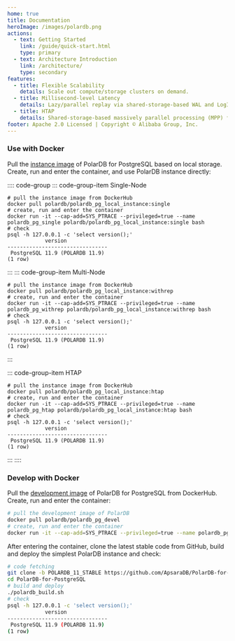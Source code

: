 ```yaml
---
home: true
title: Documentation
heroImage: /images/polardb.png
actions:
  - text: Getting Started
    link: /guide/quick-start.html
    type: primary
  - text: Architecture Introduction
    link: /architecture/
    type: secondary
features:
  - title: Flexible Scalability
    details: Scale out compute/storage clusters on demand.
  - title: Millisecond-level Latency
    details: Lazy/parallel replay via shared-storage-based WAL and LogIndex.
  - title: HTAP
    details: Shared-storage-based massively parallel processing (MPP) framework.
footer: Apache 2.0 Licensed | Copyright © Alibaba Group, Inc.
---
```


### Use with Docker

Pull the [instance image](https://hub.docker.com/r/polardb/polardb_pg_local_instance/tags) of PolarDB for PostgreSQL based on local storage. Create, run and enter the container, and use PolarDB instance directly:

:::: code-group
::: code-group-item Single-Node

```bash:no-line-numbers
# pull the instance image from DockerHub
docker pull polardb/polardb_pg_local_instance:single
# create, run and enter the container
docker run -it --cap-add=SYS_PTRACE --privileged=true --name polardb_pg_single polardb/polardb_pg_local_instance:single bash
# check
psql -h 127.0.0.1 -c 'select version();'
            version
--------------------------------
 PostgreSQL 11.9 (POLARDB 11.9)
(1 row)
```

:::
::: code-group-item Multi-Node

```bash:no-line-numbers
# pull the instance image from DockerHub
docker pull polardb/polardb_pg_local_instance:withrep
# create, run and enter the container
docker run -it --cap-add=SYS_PTRACE --privileged=true --name polardb_pg_withrep polardb/polardb_pg_local_instance:withrep bash
# check
psql -h 127.0.0.1 -c 'select version();'
            version
--------------------------------
 PostgreSQL 11.9 (POLARDB 11.9)
(1 row)
```

:::

::: code-group-item HTAP

```bash:no-line-numbers
# pull the instance image from DockerHub
docker pull polardb/polardb_pg_local_instance:htap
# create, run and enter the container
docker run -it --cap-add=SYS_PTRACE --privileged=true --name polardb_pg_htap polardb/polardb_pg_local_instance:htap bash
# check
psql -h 127.0.0.1 -c 'select version();'
            version
--------------------------------
 PostgreSQL 11.9 (POLARDB 11.9)
(1 row)
```

:::
::::

### Develop with Docker

Pull the [development image](https://hub.docker.com/r/polardb/polardb_pg_devel/tags) of PolarDB for PostgreSQL from DockerHub. Create, run and enter the container:

```bash
# pull the development image of PolarDB
docker pull polardb/polardb_pg_devel
# create, run and enter the container
docker run -it --cap-add=SYS_PTRACE --privileged=true --name polardb_pg_devel polardb/polardb_pg_devel bash
```

After entering the container, clone the latest stable code from GitHub, build and deploy the simplest PolarDB instance and check:

```bash
# code fetching
git clone -b POLARDB_11_STABLE https://github.com/ApsaraDB/PolarDB-for-PostgreSQL.git
cd PolarDB-for-PostgreSQL
# build and deploy
./polardb_build.sh
# check
psql -h 127.0.0.1 -c 'select version();'
            version
--------------------------------
 PostgreSQL 11.9 (POLARDB 11.9)
(1 row)
```
